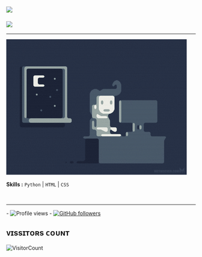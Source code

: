 ## <img src="https://github.com/TheDudeThatCode/TheDudeThatCode/blob/master/Assets/Hi.gif" width="29px"> 

<p>
    <a href="https://t.me/doozylab" target="blank"><img src="https://img.shields.io/badge/@ᴅᴏᴏᴢʏ_ʟᴀʙ_ʟᴋ-30302f?style=flat&logo=telegram" /></a>

___

 
 
  

 ​<img src="gifs/coding.gif" alt="coding ?"> 
  
 ​<b>Skills :</b> <code>Python</code> | <code>HTML</code> | <code>CSS</code> 
  
  

  
 ​</div>
 
 
  
 





___
 


 
 ​-​ ![​Profile views​](https://gpvc.arturio.dev/doozylab-lk) 
 ​-​ [![​GitHub followers​](https://img.shields.io/github/followers/doozylab-lk.svg?style=social&label=Follow&maxAge=2592000)](https://github.com/doozylab-lk?tab=followers) 








 
 ## ᴠɪssɪᴛᴏʀs ᴄᴏᴜɴᴛ
 ​![​VisitorCount​](https://profile-counter.glitch.me/{doozylab-lk}/count.svg)
